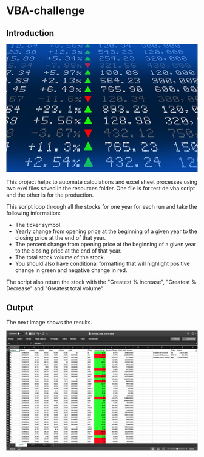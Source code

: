 # VBA-challenge

## Introduction

[![](img/stockmarket.jpg)]()

This project helps to automate calculations and excel sheet processes using two exel files saved in the resources folder. One file is for test de vba script and the other is for the production.

This script loop through all the stocks for one year for each run and take the following information:

- The ticker symbol.
- Yearly change from opening price at the beginning of a given year to the closing price at the end of that year.
- The percent change from opening price at the beginning of a given year to the closing price at the end of that year.
- The total stock volume of the stock.
- You should also have conditional formatting that will highlight positive change in green and negative change in red.

The script also return the stock with the "Greatest % increase", "Greatest % Decrease" and "Greatest total volume"

## Output

The next image shows the results.

[![](img/2016.png)]()

